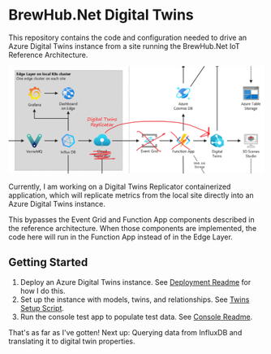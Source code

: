 # BrewHub.Net Digital Twins

This repository contains the code and configuration needed to drive an Azure
Digital Twins instance from a site
running the BrewHub.Net IoT Reference Architecture.

![IoT Reference Architecture Twins Replicator](./docs/images/IoT%20Reference%20Architecture%20Twins%20Replicator.png)

Currently, I am working on a Digital Twins Replicator containerized application,
which will replicate metrics from the local site directly into an Azure Digital
Twins instance. 

This bypasses the Event Grid and Function App components
described in the reference architecture. When those components are implemented,
the code here will run in the Function App instead of in the Edge Layer.

## Getting Started

1. Deploy an Azure Digital Twins instance. See [Deployment Readme](/.azure/deploy/README.md) for how I do this.
2. Set up the instance with models, twins, and relationships. See [Twins Setup Script](/scripts/CreateTwins.ps1).
3. Run the console test app to populate test data. See [Console Readme](/Console/README.md).

That's as far as I've gotten! Next up: Querying data from InfluxDB and translating it to digital twin properties.